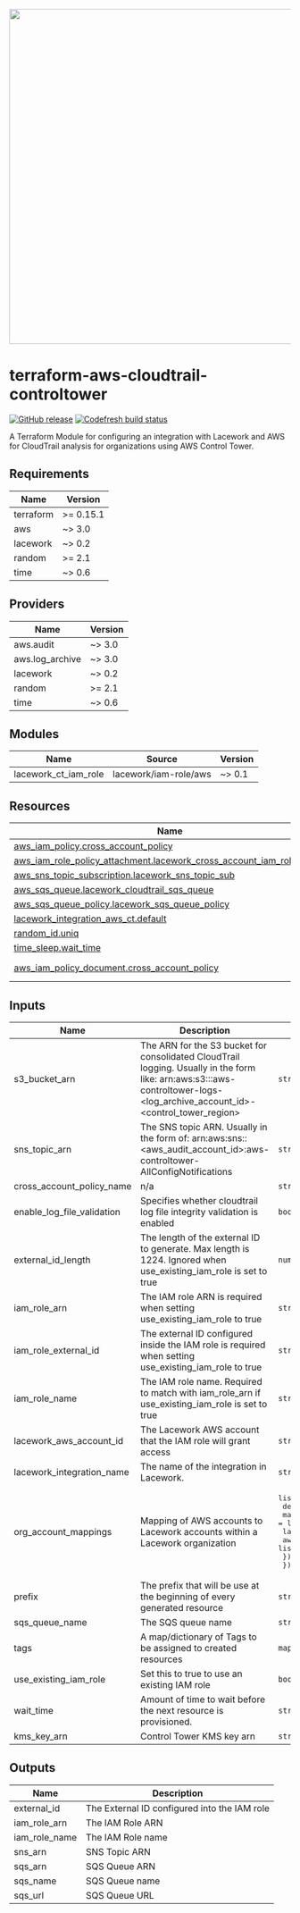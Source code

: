 <a href="https://lacework.com"><img src="https://techally-content.s3-us-west-1.amazonaws.com/public-content/lacework_logo_full.png" width="600"></a>

# terraform-aws-cloudtrail-controltower

[![GitHub release](https://img.shields.io/github/release/lacework/terraform-aws-cloudtrail-controltower.svg)](https://github.com/lacework/terraform-aws-cloudtrail-controltower/releases/)
[![Codefresh build status]( https://g.codefresh.io/api/badges/pipeline/lacework/terraform-modules%2Ftest-compatibility?type=cf-1&key=eyJhbGciOiJIUzI1NiJ9.NWVmNTAxOGU4Y2FjOGQzYTkxYjg3ZDEx.RJ3DEzWmBXrJX7m38iExJ_ntGv4_Ip8VTa-an8gBwBo)]( https://g.codefresh.io/pipelines/edit/new/builds?id=607e25e6728f5a6fba30431b&pipeline=test-compatibility&projects=terraform-modules&projectId=607db54b728f5a5f8930405d)

A Terraform Module for configuring an integration with Lacework and AWS for CloudTrail analysis for organizations using AWS Control Tower.

## Requirements

| Name | Version |
|------|---------|
| terraform | >= 0.15.1 |
| aws | ~> 3.0 |
| lacework | ~> 0.2 |
| random | >= 2.1 |
| time | ~> 0.6 |

## Providers

| Name | Version |
|------|---------|
| aws.audit | ~> 3.0 |
| aws.log\_archive | ~> 3.0 |
| lacework | ~> 0.2 |
| random | >= 2.1 |
| time | ~> 0.6 |

## Modules

| Name | Source | Version |
|------|--------|---------|
| lacework\_ct\_iam\_role | lacework/iam-role/aws | ~> 0.1 |

## Resources

| Name | Type |
|------|------|
| [aws_iam_policy.cross_account_policy](https://registry.terraform.io/providers/hashicorp/aws/latest/docs/resources/iam_policy) | resource |
| [aws_iam_role_policy_attachment.lacework_cross_account_iam_role_policy](https://registry.terraform.io/providers/hashicorp/aws/latest/docs/resources/iam_role_policy_attachment) | resource |
| [aws_sns_topic_subscription.lacework_sns_topic_sub](https://registry.terraform.io/providers/hashicorp/aws/latest/docs/resources/sns_topic_subscription) | resource |
| [aws_sqs_queue.lacework_cloudtrail_sqs_queue](https://registry.terraform.io/providers/hashicorp/aws/latest/docs/resources/sqs_queue) | resource |
| [aws_sqs_queue_policy.lacework_sqs_queue_policy](https://registry.terraform.io/providers/hashicorp/aws/latest/docs/resources/sqs_queue_policy) | resource |
| [lacework_integration_aws_ct.default](https://registry.terraform.io/providers/lacework/lacework/latest/docs/resources/integration_aws_ct) | resource |
| [random_id.uniq](https://registry.terraform.io/providers/hashicorp/random/latest/docs/resources/id) | resource |
| [time_sleep.wait_time](https://registry.terraform.io/providers/hashicorp/time/latest/docs/resources/sleep) | resource |
| [aws_iam_policy_document.cross_account_policy](https://registry.terraform.io/providers/hashicorp/aws/latest/docs/data-sources/iam_policy_document) | data source |

## Inputs

| Name | Description | Type | Default | Required |
|------|-------------|------|---------|:--------:|
| s3\_bucket\_arn | The ARN for the  S3 bucket for consolidated CloudTrail logging. Usually in the form like: arn:aws:s3:::aws-controltower-logs-<log\_archive\_account\_id>-<control\_tower\_region> | `string` | n/a | yes |
| sns\_topic\_arn | The SNS topic ARN. Usually in the form of: arn:aws:sns:<control-tower-region>:<aws\_audit\_account\_id>:aws-controltower-AllConfigNotifications | `string` | n/a | yes |
| cross\_account\_policy\_name | n/a | `string` | `""` | no |
| enable\_log\_file\_validation | Specifies whether cloudtrail log file integrity validation is enabled | `bool` | `false` | no |
| external\_id\_length | The length of the external ID to generate. Max length is 1224. Ignored when use\_existing\_iam\_role is set to true | `number` | `16` | no |
| iam\_role\_arn | The IAM role ARN is required when setting use\_existing\_iam\_role to true | `string` | `""` | no |
| iam\_role\_external\_id | The external ID configured inside the IAM role is required when setting use\_existing\_iam\_role to true | `string` | `""` | no |
| iam\_role\_name | The IAM role name. Required to match with iam\_role\_arn if use\_existing\_iam\_role is set to true | `string` | `""` | no |
| lacework\_aws\_account\_id | The Lacework AWS account that the IAM role will grant access | `string` | `"434813966438"` | no |
| lacework\_integration\_name | The name of the integration in Lacework. | `string` | `"TF cloudtrail"` | no |
| org\_account\_mappings | Mapping of AWS accounts to Lacework accounts within a Lacework organization | <pre>list(object({<br>    default_lacework_account = string<br>    mapping = list(object({<br>      lacework_account = string<br>      aws_accounts     = list(string)<br>    }))<br>  }))</pre> | `[]` | no |
| prefix | The prefix that will be use at the beginning of every generated resource | `string` | `"lacework-ct"` | no |
| sqs\_queue\_name | The SQS queue name | `string` | `""` | no |
| tags | A map/dictionary of Tags to be assigned to created resources | `map(string)` | `{}` | no |
| use\_existing\_iam\_role | Set this to true to use an existing IAM role | `bool` | `false` | no |
| wait\_time | Amount of time to wait before the next resource is provisioned. | `string` | `"10s"` | no |
| kms\_key\_arn | Control Tower KMS key arn | `string` | `""` | no |


## Outputs

| Name | Description |
|------|-------------|
| external\_id | The External ID configured into the IAM role |
| iam\_role\_arn | The IAM Role ARN |
| iam\_role\_name | The IAM Role name |
| sns\_arn | SNS Topic ARN |
| sqs\_arn | SQS Queue ARN |
| sqs\_name | SQS Queue name |
| sqs\_url | SQS Queue URL |

